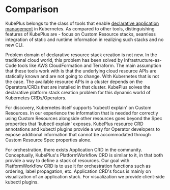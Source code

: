 
Comparison
===========

KubePlus belongs to the class of tools that enable [declarative application management](https://github.com/kubernetes/community/blob/master/contributors/design-proposals/architecture/declarative-application-management.md
) in Kubernetes. As compared to other tools, distinguishing features of KubePlus are - 
focus on Custom Resource stacks, seamless integration of static and runtime information in realizing such stacks and no new CLI.

Problem domain of declarative resource stack creation is not new. In the traditional cloud world, this problem has been solved by Infrastructure-as-Code tools like AWS CloudFormation and Terraform. The main assumption that these tools work with is that the underlying cloud resource APIs are statically known and are not going to change.
With Kubernetes that is not the case. The available resource APIs in a cluster
depends on the Operators/CRDs that are installed in that cluster.
KubePlus solves the declarative platform stack creation problem for this 
dynamic world of Kubernetes CRDs/Operators.

For discovery, Kubernetes itself supports 'kubectl explain' on Custom Resources.
In our experience the information that is needed for correctly using Custom Resources alongside other resources goes beyond the Spec properties that 'kubectl explain' exposes. 
KubePlus resource CRD annotations and kubectl plugins provide a way for
Operator developers to expose additional information that cannot be accommodated through Custom Resource Spec properties alone.

For orchestration, there exists Application CRD in the community. Conceptually, KubePlus's PlatformWorkflow CRD is similar to it, in that both provide a way to define a stack of resources. Our goal with PlatformWorkflow CRD is to use it for orchestration functions such as ordering, label propagation, etc. Application CRD's focus is mainly on visualization of an application stack. For visualization we provide client-side kubectl plugins.
